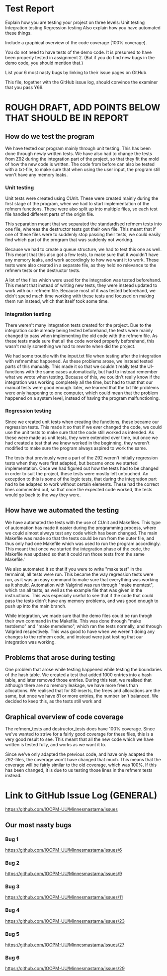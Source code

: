 # Test Report
Explain how you are testing your project on three levels:
    Unit testing
    Integration testing
    Regression testing
Also explain how you have automated these things. 

Include a graphical overview of the code coverage (100% coverage). 

You do not need to have tests of the demo code. It is presumed to have been properly tested in assignment 2. (But if you do find new bugs in the demo code, you should mention that.)

List your 6 most nasty bugs by linking to their issue pages on GitHub.

This file, together with the GitHub issue log, should convince the examiner that you pass Y69.



# ROUGH DRAFT, ADD POINTS BELOW THAT SHOULD BE IN REPORT

## How do we test the program 
We have tested our program mainly through unit testing. This has been done through newly written tests. We have also had to change the tests from Z92 during the integration part of the project, so that they fit the mold of how the new code is written. The code from before can also be tested with a txt-file, to make sure that when using the user input, the program still won't have any memory leaks.

### Unit testing 
Unit tests were created using CUnit. These were created mainly during the first stage of the program, when we had to start implementation of the refmem functions. These were also split up into multiple files, so each test file handled different parts of the origin file.

This separation meant that we separated the standardised refmem tests into one file, whereas the destructor tests got their own file. This meant that if one of these files were to suddenly stop passing their tests, we could easily find which part of the program that was suddenly not working.

Because we had to create a queue structure, we had to test this one as well. This meant that this also got a few tests, to make sure that it wouldn't have any memory leaks, and work accordingly to how we want it to work. These tests were also created in a separate file, as they held no relevance to the refmem tests or the destructor tests.

A lot of the files which were used for the integration was tested beforehand. This meant that instead of writing new tests, they were instead updated to work with our refmem file. Because most of it was tested beforehand, we didn't spend much time working with these tests and focused on making them run instead, which that itself took some time.


### Integration testing
There weren't many integration tests created for the project. Due to the integration code already being tested beforehand, the tests were mainly changed to pass when implementing the old code with the refmem file. As these tests made sure that all the code worked properly beforehand, this wasn't really something we had to rewrite when did the project.

We had some trouble with the input.txt file when testing after the integration with refmemhad happened. As these problems arose, we instead tested parts of this manually. This made it so that we couldn't really test the UI-functions with the same cases automatically, but had to instead remember what we wrote when testing. Because of this, we couldn't really know if the integration was working completely all the time, but had to trust that our manual tests were good enough. later, we learned that the txt file problems were only happening to one computer, which could mean that the problem happened on a system level, instead of having the program malfunctioning.


### Regression testing
Since we created unit tests when creating the functions, these became our regression tests. This made it so that if we ever changed the code, we could use the unit tests to make sure that the code still worked as intended. As these were made as unit tests, they were extended over time, but once we had created a test that we knew worked in the beginning, they weren't modified to make sure the program always aspired to work the same. 

The tests that previously were a part of the Z92 weren't initially regression tests when they were first adapted, but became once we started implementation. Once we had figured out how the tests had to be changed in order to suit the project, these tests were mostly left untouched. An exception to this is some of the logic tests, that during the integration part had to be adapted to work without certain elements. These had the correct lines commented out, so that once the expected code worked, the tests would go back to the way they were.


## How have we automated the testing 
We have automated the tests with the use of CUnit and Makefiles. This type of automation has made it easier during the programming process, where we could almost always test any code which has been changed. The main Makefile was made so that the tests could be run from the outer file, and thus only had one Makefile which was used to run the program accordingly. This meant that once we started the integration phase of the code, the Makefile was updated so that it could run those tests from the same Makefile.'

We also automated it so that if you were to write "make test" in the termainal, all tests were run. This became the way regression tests were run, as it was an easy command to make sure that everything was working as it should. Automation with Valgrind was run through "make memtest", which ran all tests, as well as the example file that was given in the instructions. This was especially useful to see that if the code that could pass the tests didn't have any memory problems, and was good enough to push up into the main branch.

While integration, we made sure that the demo files could be run throgh their own command in the Makefile. This was done through "make testdemo" and "make memdemo", which ran the tests normally, and through Valgrind respectively. This was good to have when we weren't doing any changes to the refmem code, and instead were just testing that our integration was working.


## Problems that arose during testing
One problem that arose while testing happened while testing the boundaries of the hash table. We created a test that added 1000 entries into a hash table, and later removed those entries. During this test, we realised that although there are no memory leakage, we have more frees than allocations. We realised that for 80 inserts, the frees and allocations are the same, but once we have 81 or more entries, the number isn't balanced. We decided to keep this, as the tests still work and 



## Graphical overview of code coverage
The refmem_tests and destructor_tests does have 100% coverage. Since we've wanted to strive for a fairly good coverage for these files, this is a very good result to see. This meant that all the new code which we have written is tested fully, and works as we want it to.

Since we've only adapted the previous code, and have only adapted the Z92-files, the coverage won't have changed that much. This means that the coverage will be fairly similar to the old coverage, which was 100%. If this has been changed, it is due to us testing those lines in the refmem tests instead.

# Link to GitHub Issue Log (GENERAL)
https://github.com/IOOPM-UU/Minnesmastarna/issues

## Our most nasty bugs
### Bug 1
https://github.com/IOOPM-UU/Minnesmastarna/issues/6

### Bug 2
https://github.com/IOOPM-UU/Minnesmastarna/issues/9

### Bug 3
https://github.com/IOOPM-UU/Minnesmastarna/issues/11

### Bug 4
https://github.com/IOOPM-UU/Minnesmastarna/issues/23

### Bug 5
https://github.com/IOOPM-UU/Minnesmastarna/issues/27

### Bug 6
https://github.com/IOOPM-UU/Minnesmastarna/issues/29
